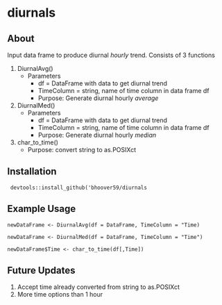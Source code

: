 # diurnals
## About
Input data frame to produce diurnal *hourly* trend. Consists of 3 functions
1. DiurnalAvg()
   - Parameters
     - df = DataFrame with data to get diurnal trend
     - TimeColumn = string, name of time column in data frame df
     - Purpose: Generate diurnal hourly *average*
2. DiurnalMed()
   - Parameters
     - df = DataFrame with data to get diurnal trend
     - TimeColumn = string, name of time column in data frame df
     - Purpose: Generate diurnal hourly *median*
3. char_to_time()
   - Purpose: convert string to as.POSIXct
 
 ## Installation
```
 devtools::install_github('bhoover59/diurnals
```

## Example Usage
```
newDataFrame <- DiurnalAvg(df = DataFrame, TimeColumn = "Time)
```
```
newDataFrame <- DiurnalMed(df = DataFrame, TimeColumn = "Time")
```
```
newDataFrame$Time <- char_to_time(df[,Time])
```

## Future Updates
1. Accept time already converted from string to as.POSIXct
2. More time options than 1 hour
  
